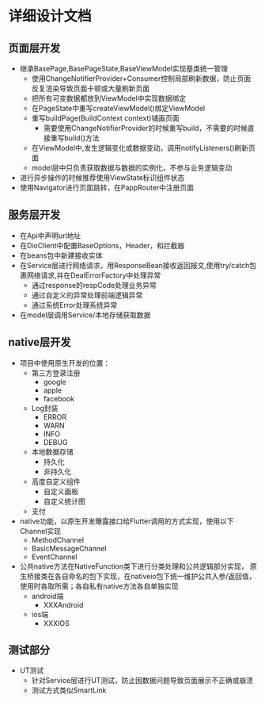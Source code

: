 # 详细设计文档
## 页面层开发
- 继承BasePage,BasePageState,BaseViewModel实现基类统一管理
    - 使用ChangeNotifierProvider+Consumer控制局部刷新数据，防止页面反复渲染导致页面卡顿或大量刷新页面
    - 把所有可变数据都放到ViewModel中实现数据绑定
    - 在PageState中重写createViewModel()绑定ViewModel
    - 重写buildPage(BuildContext context)铺画页面
        - 需要使用ChangeNotifierProvider的时候重写build，不需要的时候直接重写build()方法
    - 在ViewModel中,发生逻辑变化或数据变动，调用notifyListeners()刷新页面
    - model层中只负责获取数据与数据的实例化，不参与业务逻辑变动
- 进行异步操作的时候推荐使用ViewState标识组件状态
- 使用Navigator进行页面跳转，在PappRouter中注册页面

## 服务层开发
- 在Api中声明url地址
- 在DioClient中配置BaseOptions，Header，和拦截器
- 在beans包中新建接收实体
- 在Service层进行网络请求，用ResponseBean接收返回报文,使用try/catch包裹网络请求,并在DealErrorFactory中处理异常
    - 通过response的respCode处理业务异常
    - 通过自定义的异常处理前端逻辑异常
    - 通过系统Error处理系统异常
- 在model层调用Service/本地存储获取数据

## native层开发
- 项目中使用原生开发的位置：
    - 第三方登录注册
        - google
        - apple
        - facebook
    - Log封装
        - ERROR  
        - WARN    
        - INFO   
        - DEBUG  
    - 本地数据存储
        - 持久化
        - 非持久化
    - 高度自定义组件
        - 自定义画板
        - 自定义统计图
    - 支付
- native功能，以原生开发曝露接口给Flutter调用的方式实现，使用以下Channel实现
    - MethodChannel
    - BasicMessageChannel
    - EventChannel
- 公共native方法在NativeFunction类下进行分类处理和公共逻辑部分实现， 原生桥接类在各自命名的包下实现，在nativeio包下统一维护公共入参/返回值，使用时各取所需；各自私有native方法各自单独实现
    - android端
        - XXXAndroid
    - ios端
        - XXXIOS

## 测试部分
- UT测试
    - 针对Service层进行UT测试，防止因数据问题导致页面展示不正确或崩溃
    - 测试方式类似SmartLink

